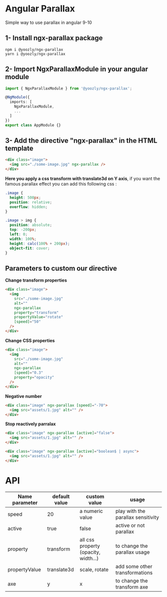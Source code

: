 # Angular Parallax

Simple way to use parallax in angular 9-10

## 1- Install ngx-parallax package

```
npm i @yoozly/ngx-parallax
yarn i @yoozly/ngx-parallax
```

## 2- Import NgxParallaxModule in your angular module

```ts
import { NgxParallaxModule } from '@yoozly/ngx-parallax';

@NgModule({
  imports: [
    NgxParallaxModule,
    ...
  ]
})
export class AppModule {}
```

## 3- Add the directive "ngx-parallax" in the HTML template

```html
<div class="image">
  <img src="./some-image.jpg" ngx-parallax />
</div>
```

**Here you apply a css transform with translate3d on Y axis**, if you want the famous parallax effect you can add this following css :

```css
.image {
  height: 500px;
  position: relative;
  overflow: hidden;
}

.image > img {
  position: absolute;
  top: -200px;
  left: 0;
  width: 100%;
  height: calc(100% + 200px);
  object-fit: cover;
}
```

## Parameters to custom our directive

**Change transform properties**

```html
<div class="image">
  <img
    src="./some-image.jpg"
    alt=""
    ngx-parallax
    property="transform"
    propertyValue="rotate"
    [speed]="50"
  />
</div>
```

**Change CSS properties**

```html
<div class="image">
  <img
    src="./some-image.jpg"
    alt=""
    ngx-parallax
    [speed]="0.3"
    property="opacity"
  />
</div>
```

**Negative number**

```html
<div class="image" ngx-parallax [speed]="-70">
  <img src="assets/1.jpg" alt="" />
</div>
```

**Stop reactively parralax**

```html
<div class="image" ngx-parallax [active]="false">
  <img src="assets/1.jpg" alt="" />
</div>

<div class="image" ngx-parallax [active]="boolean$ | async">
  <img src="assets/1.jpg" alt="" />
</div>
```

# API

| Name parameter | default value | custom value                         | usage                              |
| -------------- | ------------- | ------------------------------------ | ---------------------------------- |
| speed          | 20            | a numeric value                      | play with the parallax sensitivity |
| active         | true          | false                                | active or not parallax             |
| property       | transform     | all css property (opacity, width...) | to change the parallax usage       |
| propertyValue  | translate3d   | scale, rotate                        | add some other transformations     |
| axe            | y             | x                                    | to change the transform axe        |

